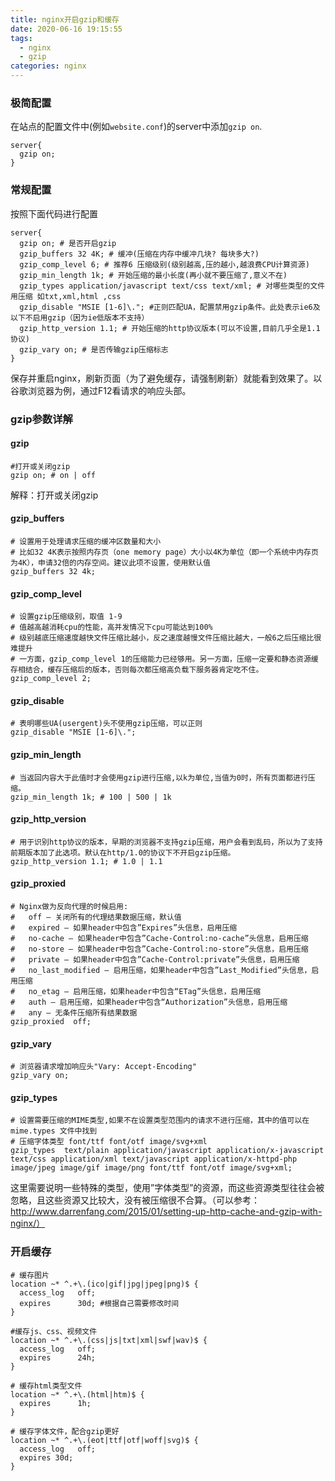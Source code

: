 ```yaml
---
title: nginx开启gzip和缓存
date: 2020-06-16 19:15:55
tags: 
  - nginx
  - gzip
categories: nginx
---
```


### 极简配置
在站点的配置文件中(例如`website.conf`)的server中添加`gzip on`.
<!--more-->
```nginx website.conf
server{
  gzip on;
}
```

### 常规配置
按照下面代码进行配置
```nginx website.conf
server{
  gzip on; # 是否开启gzip
  gzip_buffers 32 4K; # 缓冲(压缩在内存中缓冲几块? 每块多大?)
  gzip_comp_level 6; # 推荐6 压缩级别(级别越高,压的越小,越浪费CPU计算资源)
  gzip_min_length 1k; # 开始压缩的最小长度(再小就不要压缩了,意义不在)
  gzip_types application/javascript text/css text/xml; # 对哪些类型的文件用压缩 如txt,xml,html ,css
  gzip_disable "MSIE [1-6]\."; #正则匹配UA，配置禁用gzip条件。此处表示ie6及以下不启用gzip（因为ie低版本不支持）
  gzip_http_version 1.1; # 开始压缩的http协议版本(可以不设置,目前几乎全是1.1协议)
  gzip_vary on; # 是否传输gzip压缩标志
}
```

保存并重启nginx，刷新页面（为了避免缓存，请强制刷新）就能看到效果了。以谷歌浏览器为例，通过F12看请求的响应头部。

### gzip参数详解

#### gzip

```nginx website.conf
#打开或关闭gzip
gzip on; # on | off
```

解释：打开或关闭gzip

#### gzip_buffers

```nginx website.conf
# 设置用于处理请求压缩的缓冲区数量和大小
# 比如32 4K表示按照内存页（one memory page）大小以4K为单位（即一个系统中内存页为4K），申请32倍的内存空间。建议此项不设置，使用默认值
gzip_buffers 32 4k;
```

#### gzip_comp_level

```nginx website.conf
# 设置gzip压缩级别，取值 1-9
# 值越高越消耗cpu的性能，高并发情况下cpu可能达到100%
# 级别越底压缩速度越快文件压缩比越小，反之速度越慢文件压缩比越大，一般6之后压缩比很难提升
# 一方面，gzip_comp_level 1的压缩能力已经够用。另一方面，压缩一定要和静态资源缓存相结合，缓存压缩后的版本，否则每次都压缩高负载下服务器肯定吃不住。
gzip_comp_level 2;
```

#### gzip_disable

```nginx website.conf
# 表明哪些UA(usergent)头不使用gzip压缩，可以正则
gzip_disable "MSIE [1-6]\.";
```

#### gzip_min_length

```nginx website.conf
# 当返回内容大于此值时才会使用gzip进行压缩,以k为单位,当值为0时，所有页面都进行压缩。
gzip_min_length 1k; # 100 | 500 | 1k
```

#### gzip_http_version

```nginx website.conf
# 用于识别http协议的版本，早期的浏览器不支持gzip压缩，用户会看到乱码，所以为了支持前期版本加了此选项。默认在http/1.0的协议下不开启gzip压缩。
gzip_http_version 1.1; # 1.0 | 1.1
```

#### gzip_proxied

```nginx website.conf
# Nginx做为反向代理的时候启用:
#   off – 关闭所有的代理结果数据压缩，默认值
#   expired – 如果header中包含”Expires”头信息，启用压缩
#   no-cache – 如果header中包含”Cache-Control:no-cache”头信息，启用压缩
#   no-store – 如果header中包含”Cache-Control:no-store”头信息，启用压缩
#   private – 如果header中包含”Cache-Control:private”头信息，启用压缩
#   no_last_modified – 启用压缩，如果header中包含”Last_Modified”头信息，启用压缩
#   no_etag – 启用压缩，如果header中包含“ETag”头信息，启用压缩
#   auth – 启用压缩，如果header中包含“Authorization”头信息，启用压缩
#   any – 无条件压缩所有结果数据
gzip_proxied  off;
```

#### gzip_vary

```nginx website.conf
# 浏览器请求增加响应头"Vary: Accept-Encoding"
gzip_vary on;
```

#### gzip_types

```nginx website.conf
# 设置需要压缩的MIME类型,如果不在设置类型范围内的请求不进行压缩，其中的值可以在 mime.types 文件中找到
# 压缩字体类型 font/ttf font/otf image/svg+xml
gzip_types  text/plain application/javascript application/x-javascript text/css application/xml text/javascript application/x-httpd-php image/jpeg image/gif image/png font/ttf font/otf image/svg+xml;
```
这里需要说明一些特殊的类型，使用”字体类型”的资源，而这些资源类型往往会被忽略，且这些资源又比较大，没有被压缩很不合算。（可以参考：http://www.darrenfang.com/2015/01/setting-up-http-cache-and-gzip-with-nginx/）

### 开启缓存

```nginx website.conf
# 缓存图片
location ~* ^.+\.(ico|gif|jpg|jpeg|png)$ { 
  access_log   off; 
  expires      30d; #根据自己需要修改时间
}

#缓存js、css、视频文件
location ~* ^.+\.(css|js|txt|xml|swf|wav)$ {
  access_log   off;
  expires      24h;
}

# 缓存html类型文件
location ~* ^.+\.(html|htm)$ {
  expires      1h;
}

# 缓存字体文件，配合gzip更好
location ~* ^.+\.(eot|ttf|otf|woff|svg)$ {
  access_log   off;
  expires 30d;
}
```

